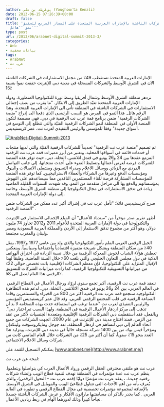 ```yaml
---
author: يوغرطة بن علي (Youghourta Benali)
date: 2013-06-15 07:26:39+00:00
draft: false
title: 'عرب نت: الشركات الناشئة بالإمارات العربية المتحدة على المسار السريع لتحقيق
  نمو ''هائل'''
type: post
url: /2013/06/arabnet-digital-summit-2013-3/
categories:
- Web
- بيانات صحفية
tags:
- ArabNet
- عرب نت
---
```


الإمارات العربية المتحدة تستقطب 49٪ من مجمل الاستثمارات في الشركات الناشئة الآن في الشرق الأوسط والشركات المسجلة في مدينة دبي للإنترنت حققت نموا بنسبة 15٪




تزدهر منطقة الشرق الأوسط وشمال أفريقيا وسط ثورة للتكنولوجيا المتطورة، ودولة الإمارات العربية المتحدة تعبّد الطريق إلى الابتكار. "ما يقرب من نصف إجمالي الاستثمارات في الشركات الناشئة في المنطقة تأتي الى الإمارات العربية المتحدة، وهذا الرقم هائل. هذا النمو في الفرص هو السبب الرئيسي الذي دفعنا الى إدراج "منصة الشركات الرقمية" ضمن برنامج قمة عرب نت الرقمية في دبي. فهي مصممة لتكون المنصة الأولى في المنطقة لنمو الشركات الرقمية الفتيّة والتي تتطلع إلى التوسع في أسواق جديدة" وفقاَ للمؤسس والرئيس التنفيذي لعرب نت، عمر كريستيديس.




[![ArabNet-Digital-Summit-2013](http://www.it-scoop.com/wp-content/uploads/2013/04/ArabNet-Digital-Summit-2013.png)
](http://www.it-scoop.com/wp-content/uploads/2013/04/ArabNet-Digital-Summit-2013.png)




تم تصميم "منصة عرب نت الرقمية" تحديداً للشركات الرقمية الفتيّة والتي لديها منتجات أو خدمات قائمة في أسواقها المحلية. وتعتبر من أبرز مميزات قمة عرب نت الرقمية المزمع عقدها بين 24 و26 يونيو في فندق اتلانتس، النخلة، دبي. حيث توفر هذه المنصة للشركات فرصة لعرض أعمالها وتسليط الضوء على أحدث منتجاتها، إلى جانب التواصل الفردي مع الزبائن ووسائل الاعلام ومدراء التسويق ومشغلي الاتصالات والبنوك ومؤسسات الدفع وغيرها من الشركاء والعملاء الاستراتيجيين. كما توفر هذه المنصة للمؤسسات المشاركة فرصة للقاء المستثمرين النافذين مما سيساعدهم على النهوض بمؤسساتهم والدفع بها الي مراحل متقدمة من النمو. وقد شهدت السنوات القليلة الماضية زيادة في تدفق الاستثمارات في مجال التكنولوجيا إلى منطقة الشرق الأوسط، وخاصة إلى دولة الإمارات العربية المتحدة.




صرح كريستيديس قائلا: "تأمل عرب نت في إشراك أكبر عدد ممكن من الشركات ضمن المنصة الرقمية" .




أظهر تقرير صدر مؤخراً من "سندباد للأعمال" أن المبلغ الإجمالي للاستثمار في الإنترنت والتكنولوجيا في دولة الإمارات العربية المتحدة للأعوام 2011 و2012 تجاوز 74 مليون دولار، وهو أكثر من مجموع تدفق الاستثمار إلى الأردن والمملكة العربية السعودية ومصر ولبنان والمغرب مجتمعة.




الجيل الرقمي العربي الملم بأمور التكنولوجيا والذي ولد بين عامي 1977 و1997، يمثل 40٪ من سكان المنطقة ويشكل شريحة متميزة اقتصادياً واجتماعياً وسياسياً. وينعكس تعطش هؤلاء الشباب لخوض المعركة الرقمية من خلال نسبة الزيادة في اختراق الهواتف الذكية في دول مجلس التعاون الخليجي والتي بلغت 60٪ خلال السنة الماضية. وطبقاً لهذا الإقبال المتزايد على التكنولوجيا، فإن معظم الشركات الإقليمية باتت تخصص حوالي 22٪ من ميزانياتها التسويقية للتكنولوجيا الرقمية، كما زادت ميزانيات الشركات للتسويق الرقمي هذا العام لتصل الى 58٪.




<!-- more -->




 تنعقد قمة عرب نت الرقمية، أكبر تجمع سنوي لروّاد ورجال الأعمال في القطاع الرقمي في العالم العربي، بين 24 و26 يونيو في فندق الاتلانتس، النخلة، دبي. لدعم هذه التظاهرة التكنولوجية ستجمع قمة عرب نت الرقمية أكثر من 800 من الخبراء والمستثمرين وقادة الصناعة الرقمية في قلب المجتمع الرقمي العربي. وقد قال عمر كريستيديس المؤسس والرئيس التنفيذي لعرب نت "عندما ترغب في استضافة حدث بهذه الضخامة لا بد أن تذهب إلى مركز ازدهار الأعمال الرقمية في المنطقة، ولهذا السبب تم اختيار دبي". وبالفعل، فقد استقطبت دبي الشركات الرقمية الإقليمية ومتعددة الجنسيات لأكثر من عقد من الزمن، فمنذ افتتاح مدينة دبي للإنترنت في عام 2000، اتجهت الشركات من جميع أنحاء العالم إلى دبي لتساهم في ازدهار المنطقة. تعد جوجل ومايكروسوفت ولينكدإن ومؤخراً فيس بوك من بين 1400 شركة مسجلة حالياً في مدينة دبي للإنترنت. ويتزايد هذا العدد بنحو 15٪ سنوياً، كما أن أكثر من 25٪ من الشركات خلال العام الماضي كانت من شركات وسائل الاعلام الاجتماعي.




يمكنكم التسجيل للقمة على [www.arabnet.me](http://www.arabnet.me/)




لمحة عن عرب نت:




عرب نت هو ملتقى محترفي الحقل الرقمي ورواد الأعمال العرب كي يتواصلوا ويتعلموا. ينظم عرب نت عدة مؤتمرات في المنطقة تهدف لتنمية قطاع الويب وإنشاء شركات رقمية جديدة. ، يعقد عرب نت مؤتمرًا دوليًا (قمة عرب نت – التحول الرقمي)، والذي يُعرف بأنه من أهم الأحداث التي تتناول قطاعيّ الويب والموبايل في الشرق الأوسط. بالإضافة لمجموعة مؤتمرات تخصصية في مجال القطاع الرقمي و تطوره في العالم العربي . كما يجدر بالذكر أن مسابقتيها ماراثون الأفكار و عرض الشركات الناشئة حصدتا نجاحاً كبيراً وذلك لدورهما الهام في ربط رياديي الأعمال.

